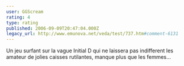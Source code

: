 ```yaml
---
user: GGScream
rating: 4
type: rating
published: 2006-09-09T20:47:04.000Z
legacy_url: http://www.emunova.net/veda/test/737.htm#comment-6131
---
```

Un jeu surfant sur la vague Initial D qui ne laissera pas indifferent les amateur de jolies caisses rutilantes, manque plus que les femmes...
